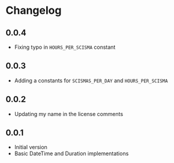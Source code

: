 # Changelog

## 0.0.4

- Fixing typo in `HOURS_PER_SCISMA` constant

## 0.0.3

- Adding a constants for `SCISMAS_PER_DAY` and `HOURS_PER_SCISMA`

## 0.0.2

- Updating my name in the license comments

## 0.0.1

- Initial version
- Basic DateTime and Duration implementations
